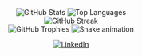 <!-- Centrarea tuturor elementelor -->
<div align="center">

  <!-- Cardurile de statistici și limbaje (funcționează perfect) -->
  <img src="https://github-readme-stats.vercel.app/api?username=oanacristina21&show_icons=true&hide_border=true&title_color=58a6ff&icon_color=58a6ff&text_color=c9d1d9&bg_color=0d1117" alt="GitHub Stats" />
  <img src="https://github-readme-stats.vercel.app/api/top-langs/?username=oanacristina21&layout=compact&hide_border=true&title_color=58a6ff&text_color=c9d1d9&bg_color=0d1117" alt="Top Languages" />

  <br>
  
  <!-- CARDUL DE STREAK CU TRUCUL "CACHE BUSTING" PENTRU A FORȚA ACTUALIZAREA -->
  <img title="GitHub Streak" alt="GitHub Streak" src="https://streak-stats.demolab.com/?user=oanacristina21&theme=tokyonight&hide_border=true&cache_bust=1" />
  
  <br>

  <!-- Trofeele GitHub (funcționează perfect) -->
  <img src="https://github-profile-trophy.vercel.app/?username=oanacristina21&theme=tokyonight&no-frame=true&no-bg=true&margin-w=15&column=7" alt="GitHub Trophies" />

  <!-- Animația Snake (se va repara singură) -->
  <img src="https://github.com/oanacristina21/oanacristina21/blob/output/github-snake-dark.svg" alt="Snake animation" />

  <!-- Badge-ul de LinkedIn (funcționează perfect) -->
  <p>
    <a href="https://www.linkedin.com/in/cristina-mihail-29abb1263/" target="_blank">
      <img src="https://img.shields.io/badge/LinkedIn-0077B5?style=for-the-badge&logo=linkedin&logoColor=white" alt="LinkedIn">
    </a>
  </p>

</div>
